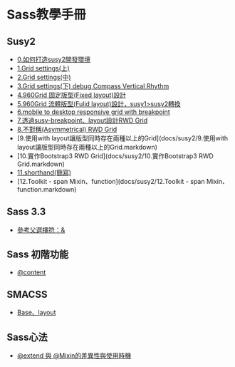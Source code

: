 Sass教學手冊
====================

Susy2
--------------------------
* [0.如何打造susy2開發環境](docs/susy2/0.如何打造susy2開發環境.markdown)
* [1.Grid settings(上)](docs/susy2/1.markdown)
* [2.Grid settings(中)](docs/susy2/2.markdown)
* [3.Grid settings(下) debug Compass Vertical Rhythm ](docs/susy2/3.markdown)
* [4.960Grid 固定版型(Fixed layout)設計](docs/susy2/4.markdown)
* [5.960Grid 流體版型(Fulid layout)設計，susy1>susy2轉換](docs/susy2/5.markdown)
* [6.mobile to desktop responsive grid with breakpoint](docs/susy2/6.markdown)
* [7.透過susy-breakpoint、layout設計RWD Grid](docs/susy2/7.markdown)
* [8.不對稱(Asymmetrical) RWD Grid](docs/susy2/8.markdown)
* [9.使用with layout讓版型同時存在兩種以上的Grid](docs/susy2/9.使用with layout讓版型同時存在兩種以上的Grid.markdown)
* [10.實作Bootstrap3 RWD Grid](docs/susy2/10.實作Bootstrap3 RWD Grid.markdown)
* [11.shorthand(簡寫)](docs/susy2/11.shorthand(簡寫).markdown)   
* [12.Toolkit - span Mixin、function](docs/susy2/12.Toolkit - span Mixin、function.markdown)   

Sass 3.3
--------------------------
* [參考父選擇符：&](docs/Sass3.3/1.markdown)

Sass 初階功能
--------------------------
* [@content](docs/Sass/@content.markdown)

SMACSS
--------------------------
* [Base、layout](docs/SMACSS/1.markdown)

Sass心法
---------------------------
* [@extend 與 @Mixin的差異性與使用時機](docs/Sass/@extend與@Mixin的使用時機.markdown)
